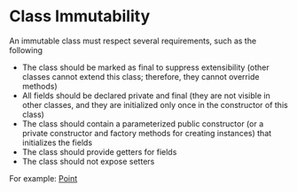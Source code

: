 # Class Immutability

An immutable class must respect several requirements, such as the following

- The class should be marked as final to suppress extensibility (other classes cannot extend this class; therefore, they cannot override methods)
- All fields should be declared private and final (they are not visible in
  other classes, and they are initialized only once in the constructor of this
  class)
- The class should contain a parameterized public constructor (or a
  private constructor and factory methods for creating instances) that initializes the fields
- The class should provide getters for fields
- The class should not expose setters

For example:
[Point](src/main/java/Immutability/Point.java)

